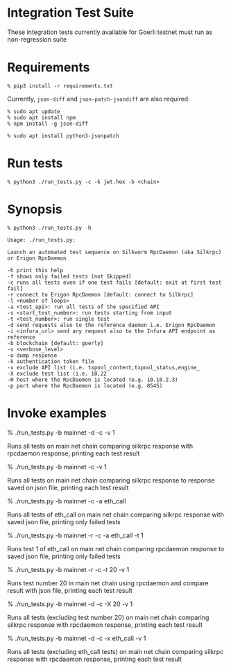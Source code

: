 # Integration Test Suite

These integration tests currently available for Goerli testnet must run as non-regression suite

# Requirements

```
% pip3 install -r requirements.txt
```

Currently, `json-diff` and `json-patch-jsondiff` are also required:

```
% sudo apt update
% sudo apt install npm
% npm install -g json-diff

% sudo apt install python3-jsonpatch
```

# Run tests

```
% python3 ./run_tests.py -c -k jwt.hex -b <chain>
```

# Synopsis

```
% python3 ./run_tests.py -h

Usage: ./run_tests.py:

Launch an automated test sequence on Silkworm RpcDaemon (aka Silkrpc) or Erigon RpcDaemon

-h print this help
-f shows only failed tests (not Skipped)
-c runs all tests even if one test fails [default: exit at first test fail]
-r connect to Erigon RpcDaemon [default: connect to Silkrpc] 
-l <number of loops>
-a <test_api>: run all tests of the specified API
-s <start_test_number>: run tests starting from input
-t <test_number>: run single test
-d send requests also to the reference daemon i.e. Erigon RpcDaemon
-i <infura_url> send any request also to the Infura API endpoint as reference
-b blockchain [default: goerly]
-v <verbose_level>
-o dump response
-k authentication token file
-x exclude API list (i.e. txpool_content,txpool_status,engine_
-X exclude test list (i.e. 18,22
-H host where the RpcDaemon is located (e.g. 10.10.2.3)
-p port where the RpcDaemon is located (e.g. 8545)

```

# Invoke examples

% ./run_tests.py -b mainnet -d -c -v 1

Runs all tests on main net chain comparing silkrpc response with rpcdaemon response, printing each test result

% ./run_tests.py -b mainnet -c -v 1

Runs all tests on main net chain comparing silkrpc response to response saved on json file, printing each test result

% ./run_tests.py -b mainnet -c -a eth_call

Runs all tests of eth_call on main net chain comparing silkrpc response with saved json file, printing only failed tests

% ./run_tests.py -b mainnet -r -c -a eth_call -t 1

Runs test 1 of eth_call on main net chain comparing rpcdaemon response to saved json file, printing only failed tests

% ./run_tests.py -b mainnet -r -c -t 20 -v 1

Runs test number 20 in main net chain using rpcdaemon and compare result with json file, printing each test result

% ./run_tests.py -b mainnet -d -c -X 20 -v 1

Runs all tests (excluding test number 20) on main net chain comparing silkrpc response with rpcdaemon response, printing each test result

% ./run_tests.py -b mainnet -d -c -x eth_call -v 1

Runs all tests (excluding eth_call tests) on main net chain comparing silkrpc response with rpcdaemon response, printing each test result


